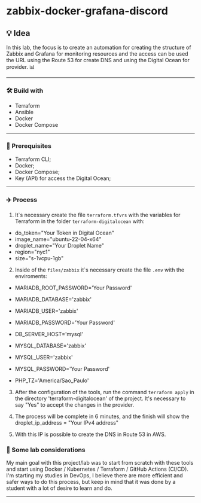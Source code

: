 # zabbix-docker-grafana-discord

## 💡 Idea
In this lab, the focus is to create an automation for creating the structure of Zabbix and Grafana for monitoring resources and the access can be used the URL using the Route 53 for create DNS and using the Digital Ocean for provider. 📊

---

### 🛠️ Build with
* Terraform
* Ansible
* Docker
* Docker Compose

---

### 🧾 Prerequisites

- Terraform CLI;
- Docker;
- Docker Compose;
- Key (API) for access the Digital Ocean;

---

### ✈️ Process

1. It`s necessary create the file ```terraform.tfvrs``` with the variables for Terraform in the folder ```terraform-digitalocean``` with:

- do_token="Your Token in Digital Ocean"
- image_name="ubuntu-22-04-x64"
- droplet_name="Your Droplet Name"
- region="nyc1"
- size="s-1vcpu-1gb"

2. Inside of the ```files/zabbix``` it`s necessary create the file ```.env``` with the enviroments:

- MARIADB_ROOT_PASSWORD='Your Password'
- MARIADB_DATABASE='zabbix'
- MARIADB_USER='zabbix'
- MARIADB_PASSWORD='Your Password'


- DB_SERVER_HOST='mysql'
- MYSQL_DATABASE='zabbix'
- MYSQL_USER='zabbix'
- MYSQL_PASSWORD='Your Password'
- PHP_TZ='America/Sao_Paulo'

3. After the configuration of the tools, run the command ```terraform apply``` in the directory 'terraform-digitalocean' of the project. It's necessary to say "Yes" to accept the changes in the provider.

4. The process will be complete in 6 minutes, and the finish will show the droplet_ip_address = "Your IPv4 address"

5. With this IP is possible to create the DNS in Route 53 in AWS.

### 🤔 Some lab considerations
My main goal with this project/lab was to start from scratch with these tools and start using Docker / Kubernetes / Terraform / GitHub Actions (CI/CD). I'm starting my studies in DevOps, I believe there are more efficient and safer ways to do this process, but keep in mind that it was done by a student with a lot of desire to learn and do.

---
